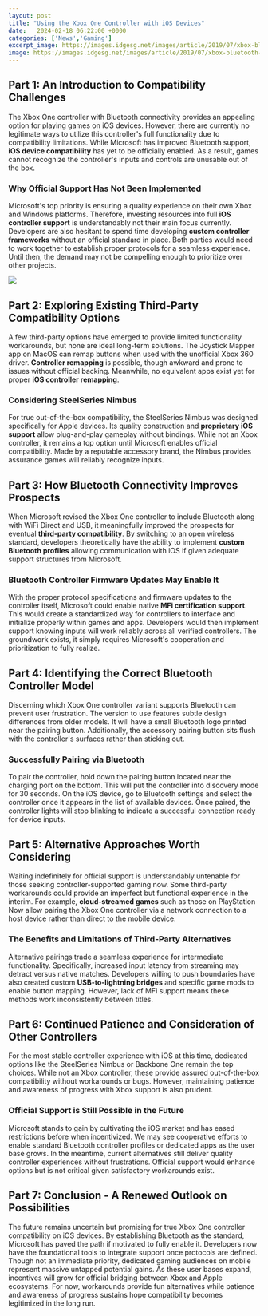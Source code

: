 ```yaml
---
layout: post
title: "Using the Xbox One Controller with iOS Devices"
date:   2024-02-18 06:22:00 +0000
categories: ['News','Gaming']
excerpt_image: https://images.idgesg.net/images/article/2019/07/xbox-bluetooth-comparison-100802518-orig.jpg
image: https://images.idgesg.net/images/article/2019/07/xbox-bluetooth-comparison-100802518-orig.jpg
---
```


## Part 1: An Introduction to Compatibility Challenges 
The Xbox One controller with Bluetooth connectivity provides an appealing option for playing games on iOS devices. However, there are currently no legitimate ways to utilize this controller's full functionality due to compatibility limitations. While Microsoft has improved Bluetooth support, **iOS device compatibility** has yet to be officially enabled. As a result, games cannot recognize the controller's inputs and controls are unusable out of the box. 
### Why Official Support Has Not Been Implemented
Microsoft's top priority is ensuring a quality experience on their own Xbox and Windows platforms. Therefore, investing resources into full **iOS controller support** is understandably not their main focus currently. Developers are also hesitant to spend time developing **custom controller frameworks** without an official standard in place. Both parties would need to work together to establish proper protocols for a seamless experience. Until then, the demand may not be compelling enough to prioritize over other projects.

![](https://images.idgesg.net/images/article/2019/07/xbox-controller-1708-blueooth-button-100802519-orig.jpg)
## Part 2: Exploring Existing Third-Party Compatibility Options
A few third-party options have emerged to provide limited functionality workarounds, but none are ideal long-term solutions. The Joystick Mapper app on MacOS can remap buttons when used with the unofficial Xbox 360 driver. **Controller remapping** is possible, though awkward and prone to issues without official backing. Meanwhile, no equivalent apps exist yet for proper **iOS controller remapping**. 
### Considering SteelSeries Nimbus
For true out-of-the-box compatibility, the SteelSeries Nimbus was designed specifically for Apple devices. Its quality construction and **proprietary iOS support** allow plug-and-play gameplay without bindings. While not an Xbox controller, it remains a top option until Microsoft enables official compatibility. Made by a reputable accessory brand, the Nimbus provides assurance games will reliably recognize inputs.
## Part 3: How Bluetooth Connectivity Improves Prospects
When Microsoft revised the Xbox One controller to include Bluetooth along with WiFi Direct and USB, it meaningfully improved the prospects for eventual **third-party compatibility**. By switching to an open wireless standard, developers theoretically have the ability to implement **custom Bluetooth profiles** allowing communication with iOS if given adequate support structures from Microsoft. 
### Bluetooth Controller Firmware Updates May Enable It
With the proper protocol specifications and firmware updates to the controller itself, Microsoft could enable native **MFi certification support**. This would create a standardized way for controllers to interface and initialize properly within games and apps. Developers would then implement support knowing inputs will work reliably across all verified controllers. The groundwork exists, it simply requires Microsoft's cooperation and prioritization to fully realize.
## Part 4: Identifying the Correct Bluetooth Controller Model 
Discerning which Xbox One controller variant supports Bluetooth can prevent user frustration. The version to use features subtle design differences from older models. It will have a small Bluetooth logo printed near the pairing button. Additionally, the accessory pairing button sits flush with the controller's surfaces rather than sticking out.
### Successfully Pairing via Bluetooth 
To pair the controller, hold down the pairing button located near the charging port on the bottom. This will put the controller into discovery mode for 30 seconds. On the iOS device, go to Bluetooth settings and select the controller once it appears in the list of available devices. Once paired, the controller lights will stop blinking to indicate a successful connection ready for device inputs.
## Part 5: Alternative Approaches Worth Considering
Waiting indefinitely for official support is understandably untenable for those seeking controller-supported gaming now. Some third-party workarounds could provide an imperfect but functional experience in the interim. For example, **cloud-streamed games** such as those on PlayStation Now allow pairing the Xbox One controller via a network connection to a host device rather than direct to the mobile device.
### The Benefits and Limitations of Third-Party Alternatives
Alternative pairings trade a seamless experience for intermediate functionality. Specifically, increased input latency from streaming may detract versus native matches. Developers willing to push boundaries have also created custom **USB-to-lightning bridges** and specific game mods to enable button mapping. However, lack of MFi support means these methods work inconsistently between titles.
## Part 6: Continued Patience and Consideration of Other Controllers
For the most stable controller experience with iOS at this time, dedicated options like the SteelSeries Nimbus or Backbone One remain the top choices. While not an Xbox controller, these provide assured out-of-the-box compatibility without workarounds or bugs. However, maintaining patience and awareness of progress with Xbox support is also prudent. 
### Official Support is Still Possible in the Future 
Microsoft stands to gain by cultivating the iOS market and has eased restrictions before when incentivized. We may see cooperative efforts to enable standard Bluetooth controller profiles or dedicated apps as the user base grows. In the meantime, current alternatives still deliver quality controller experiences without frustrations. Official support would enhance options but is not critical given satisfactory workarounds exist.
## Part 7: Conclusion - A Renewed Outlook on Possibilities  
The future remains uncertain but promising for true Xbox One controller compatibility on iOS devices. By establishing Bluetooth as the standard, Microsoft has paved the path if motivated to fully enable it. Developers now have the foundational tools to integrate support once protocols are defined. Though not an immediate priority, dedicated gaming audiences on mobile represent massive untapped potential gains. As these user bases expand, incentives will grow for official bridging between Xbox and Apple ecosystems. For now, workarounds provide fun alternatives while patience and awareness of progress sustains hope compatibility becomes legitimized in the long run.
